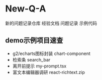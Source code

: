 # New-Q-A
新的问题记录仓库 经验文档 问题记录 示例代码

## demo示例项目速查 

- g2/echarts图标封装 chart-component
- 检索条 search_bar
- 离开前提示 my-prompt.tsx
- 富文本编辑器调研 react-richtext.zip
